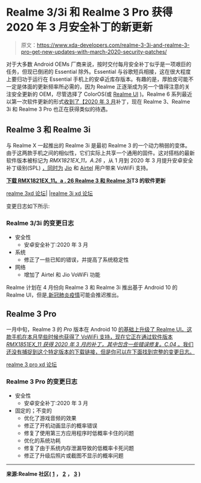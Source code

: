 # Realme 3/3i 和 Realme 3 Pro 获得 2020 年 3 月安全补丁的新更新

> 原文：<https://www.xda-developers.com/realme-3-3i-and-realme-3-pro-get-new-updates-with-march-2020-security-patches/>

对于大多数 Android OEMs 厂商来说，按时交付每月安全补丁似乎是一项艰巨的任务，但现已倒闭的 Essential 除外。Essential 与谷歌短兵相接，这在很大程度上要归功于运行在 Essential 手机上的安卓近库存版本。有趣的是，厚脸皮可能不一定是体面的更新频率所必需的，因为 Realme 正逐渐成为另一个值得注意的关注安全更新的 OEM，尽管选择了 ColorOS(或 [Realme UI](https://www.xda-developers.com/realme-x2-pro-ui-coloros-7-android-10-beta/) )。Realme 6 系列最近以第一次软件更新的形式[收到了【2020 年 3 月](https://www.xda-developers.com/realme-6-pro-2-c1-march-2020-security-patch-update/)补丁，现在 Realme 3、Realme 3i 和 Realme 3 Pro 也正在获得类似的待遇。

## Realme 3 和 Realme 3i

与 Realme X 一起推出的 Realme 3i 是最初 Realme 3 的一个动力稍弱的变体。由于这两款手机之间的相似性，它们实际上共享一个通用的固件。这对搭档的最新软件版本被标记为 *RMX1821EX_11。A.26* ，从 1 月到 2020 年 3 月提升安卓安全补丁级别(SPL) [，同时为](https://www.xda-developers.com/realme-2-3-3i-c1-receive-updates-january-2020-security-patches/) [Jio](https://www.xda-developers.com/reliance-jio-vowifi-india-launch/) 和 [Airtel](https://www.xda-developers.com/reliance-jio-vowifi-india-launch/) 用户带来 VoWiFi 支持。

**[下载 RMX1821EX_11。a . 26 Realme 3 和 Realme 3i](https://download.c.realme.com/osupdate/RMX1821EX_11_OTA_0260_all_zEzvvlcPPtMB.ozip)T3 的软件更新**

[realme 3xd 论坛](https://forum.xda-developers.com/realme-3)| |[realme 3i xd 论坛](https://forum.xda-developers.com/realme-3i)

变更日志如下所示:

### Realme 3/3i 的变更日志

*   安全性
    *   安卓安全补丁:2020 年 3 月
*   系统
    *   修正了一些已知的错误，并提高了系统稳定性
*   网络
    *   增加了 Airtel 和 Jio VoWiFi 功能

Realme 计划在 4 月份向 Realme 3 和 Realme 3i 推出基于 Android 10 的 Realme UI，但是,[新冠肺炎疫情](https://www.xda-developers.com/vivo-suspends-new-product-launches-india-realme-postpones-narzo-sales-covid-19-corona-virus/)可能会推迟推出。

## Realme 3 Pro

一月中旬，Realme 3 的 *Pro* 版本在 Android 10 [的基础上升级了 Realme UI。这款手机在本月早些时候也获得了 VoWiFi 支持，现在它正在通过软件版本 *RMX1851EX_11 获得 2020 年 3 月的补丁，其中包含一些错误修复。C.04* 。我们还没有捕捉到这个特定版本的下载链接，但是你可以在下面找到完整的变更日志。](https://www.xda-developers.com/download-realme-3-pro-receives-android-10-update-realme-ui/)

[realme 3 pro xd 论坛](https://forum.xda-developers.com/realme-3-pro)

### Realme 3 Pro 的变更日志

*   安全性
    *   安卓安全补丁:2020 年 3 月
*   固定的；不变的
    *   优化了游戏音频的效果
    *   修正了开机动画显示的概率错误
    *   修复了使用第三方应用程序时低概率卡住的问题
    *   优化的系统功耗
    *   修复了由于系统内存泄漏导致的低概率卡死问题
    *   修正了升级后照片或截图不显示的概率问题

* * *

**来源:Realme 社区( [1](https://c.realme.com/in/post-details/1241935076741087232)** **， [2](https://c.realme.com/in/post-details/1241937102359232512)** **， [3](https://c.realme.com/in/post-details/1241932414599561216) )**